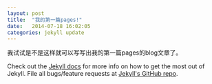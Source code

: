 ```yaml
---
layout: post
title:  "我的第一篇pages!"
date:   2014-07-18 16:02:05
categories: jekyll update
---
```


我试试是不是这样就可以写写出我的第一篇pages的blog文章了。



Check out the [Jekyll docs][jekyll] for more info on how to get the most out of Jekyll. File all bugs/feature requests at [Jekyll's GitHub repo][jekyll-gh].

[jekyll-gh]: https://github.com/jekyll/jekyll
[jekyll]:    http://jekyllrb.com
